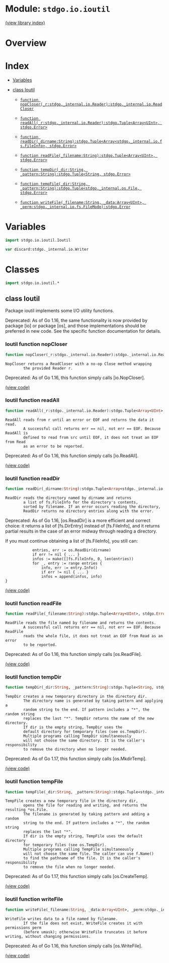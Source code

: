 # Module: `stdgo.io.ioutil`

[(view library index)](../../stdgo.md)


# Overview


# Index


- [Variables](<#variables>)

- [class Ioutil](<#class-ioutil>)

  - [`function nopCloser(_r:stdgo._internal.io.Reader):stdgo._internal.io.ReadCloser`](<#ioutil-function-nopcloser>)

  - [`function readAll(_r:stdgo._internal.io.Reader):stdgo.Tuple<Array<UInt>, stdgo.Error>`](<#ioutil-function-readall>)

  - [`function readDir(_dirname:String):stdgo.Tuple<Array<stdgo._internal.io.fs.FileInfo>, stdgo.Error>`](<#ioutil-function-readdir>)

  - [`function readFile(_filename:String):stdgo.Tuple<Array<UInt>, stdgo.Error>`](<#ioutil-function-readfile>)

  - [`function tempDir(_dir:String, _pattern:String):stdgo.Tuple<String, stdgo.Error>`](<#ioutil-function-tempdir>)

  - [`function tempFile(_dir:String, _pattern:String):stdgo.Tuple<stdgo._internal.os.File, stdgo.Error>`](<#ioutil-function-tempfile>)

  - [`function writeFile(_filename:String, _data:Array<UInt>, _perm:stdgo._internal.io.fs.FileMode):stdgo.Error`](<#ioutil-function-writefile>)

# Variables


```haxe
import stdgo.io.ioutil.Ioutil
```


```haxe
var discard:stdgo._internal.io.Writer
```


# Classes


```haxe
import stdgo.io.ioutil.*
```


## class Ioutil



Package ioutil implements some I/O utility functions.  


Deprecated: As of Go 1.16, the same functionality is now provided
by package \[io\] or package \[os\], and those implementations
should be preferred in new code.
See the specific function documentation for details.  

### Ioutil function nopCloser


```haxe
function nopCloser(_r:stdgo._internal.io.Reader):stdgo._internal.io.ReadCloser
```


```
NopCloser returns a ReadCloser with a no-op Close method wrapping
        the provided Reader r.
```

Deprecated: As of Go 1.16, this function simply calls \[io.NopCloser\].  

[\(view code\)](<./Ioutil.hx#L90>)


### Ioutil function readAll


```haxe
function readAll(_r:stdgo._internal.io.Reader):stdgo.Tuple<Array<UInt>, stdgo.Error>
```


```
ReadAll reads from r until an error or EOF and returns the data it read.
        A successful call returns err == nil, not err == EOF. Because ReadAll is
        defined to read from src until EOF, it does not treat an EOF from Read
        as an error to be reported.
```

Deprecated: As of Go 1.16, this function simply calls \[io.ReadAll\].  

[\(view code\)](<./Ioutil.hx#L25>)


### Ioutil function readDir


```haxe
function readDir(_dirname:String):stdgo.Tuple<Array<stdgo._internal.io.fs.FileInfo>, stdgo.Error>
```


```
ReadDir reads the directory named by dirname and returns
        a list of fs.FileInfo for the directory's contents,
        sorted by filename. If an error occurs reading the directory,
        ReadDir returns no directory entries along with the error.
```

Deprecated: As of Go 1.16, \[os.ReadDir\] is a more efficient and correct choice:
it returns a list of \[fs.DirEntry\] instead of \[fs.FileInfo\],
and it returns partial results in the case of an error
midway through reading a directory.  


If you must continue obtaining a list of \[fs.FileInfo\], you still can:  

```
        	entries, err := os.ReadDir(dirname)
        	if err != nil { ... }
        	infos := make([]fs.FileInfo, 0, len(entries))
        	for _, entry := range entries {
        		info, err := entry.Info()
        		if err != nil { ... }
        		infos = append(infos, info)
}
```
[\(view code\)](<./Ioutil.hx#L78>)


### Ioutil function readFile


```haxe
function readFile(_filename:String):stdgo.Tuple<Array<UInt>, stdgo.Error>
```


```
ReadFile reads the file named by filename and returns the contents.
        A successful call returns err == nil, not err == EOF. Because ReadFile
        reads the whole file, it does not treat an EOF from Read as an error
        to be reported.
```

Deprecated: As of Go 1.16, this function simply calls \[os.ReadFile\].  

[\(view code\)](<./Ioutil.hx#L39>)


### Ioutil function tempDir


```haxe
function tempDir(_dir:String, _pattern:String):stdgo.Tuple<String, stdgo.Error>
```


```
TempDir creates a new temporary directory in the directory dir.
        The directory name is generated by taking pattern and applying a
        random string to the end. If pattern includes a "*", the random string
        replaces the last "*". TempDir returns the name of the new directory.
        If dir is the empty string, TempDir uses the
        default directory for temporary files (see os.TempDir).
        Multiple programs calling TempDir simultaneously
        will not choose the same directory. It is the caller's responsibility
        to remove the directory when no longer needed.
```

Deprecated: As of Go 1.17, this function simply calls \[os.MkdirTemp\].  

[\(view code\)](<./Ioutil.hx#L127>)


### Ioutil function tempFile


```haxe
function tempFile(_dir:String, _pattern:String):stdgo.Tuple<stdgo._internal.os.File, stdgo.Error>
```


```
TempFile creates a new temporary file in the directory dir,
        opens the file for reading and writing, and returns the resulting *os.File.
        The filename is generated by taking pattern and adding a random
        string to the end. If pattern includes a "*", the random string
        replaces the last "*".
        If dir is the empty string, TempFile uses the default directory
        for temporary files (see os.TempDir).
        Multiple programs calling TempFile simultaneously
        will not choose the same file. The caller can use f.Name()
        to find the pathname of the file. It is the caller's responsibility
        to remove the file when no longer needed.
```

Deprecated: As of Go 1.17, this function simply calls \[os.CreateTemp\].  

[\(view code\)](<./Ioutil.hx#L108>)


### Ioutil function writeFile


```haxe
function writeFile(_filename:String, _data:Array<UInt>, _perm:stdgo._internal.io.fs.FileMode):stdgo.Error
```


```
WriteFile writes data to a file named by filename.
        If the file does not exist, WriteFile creates it with permissions perm
        (before umask); otherwise WriteFile truncates it before writing, without changing permissions.
```

Deprecated: As of Go 1.16, this function simply calls \[os.WriteFile\].  

[\(view code\)](<./Ioutil.hx#L52>)


